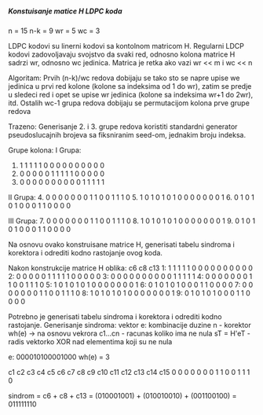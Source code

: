 ##### Konstuisanje matice H LDPC koda 

n = 15
n-k = 9
wr = 5
wc = 3

LDPC kodovi su linerni kodovi sa kontolnom matricom H.
Regularni LDCP kodovi zadovoljavaju svojstvo da svaki red, odnosno kolona matrice H sadrzi wr, odnosno wc jedinica.
Matrica je retka ako vazi wr << m i wc << n

Algoritam:
Prvih (n-k)/wc redova dobijaju se tako sto se napre upise we jedinica
u prvi red kolone (kolone sa indeksima od 1 do wr), zatim se predje u sledeci red i opet se upise wr jedinica (kolone sa indeksima wr+1 do 2wr), itd.
Ostalih wc-1 grupa redova dobijaju se permutacijom kolona prve grupe redova

Trazeno:
Generisanje 2. i 3. grupe redova koristiti standardni generator
pseudoslucajnih brojeva sa fiksniranim seed-om, jednakim broju indeksa.

Grupe kolona:
I Grupa:
1. 1 1 1 1 1 0 0 0 0 0 0 0 0 0 0
2. 0 0 0 0 0 1 1 1 1 1 0 0 0 0 0 
3. 0 0 0 0 0 0 0 0 0 0 1 1 1 1 1

II Grupa:
4. 0 0 0 0 0 0 0 1 1 0 0 1 1 1 0
5. 1 0 1 0 1 0 1 0 0 0 0 0 0 0 1
6. 0 1 0 1 0 1 0 0 0 1 1 0 0 0 0

III Grupa:
7. 0 0 0 0 0 0 0 1 1 0 0 1 1 1 0
8. 1 0 1 0 1 0 1 0 0 0 0 0 0 0 1
9. 0 1 0 1 0 1 0 0 0 1 1 0 0 0 0


Na osnovu ovako konstruisane matrice H, generisati tabelu sindroma i korektora i odrediti
kodno rastojanje ovog koda.

Nakon konstrukcije matrice H oblika:
              c6  c8       c13
 1: 1 1 1 1 1 0 0 0 0 0 0 0 0 0 0
 2: 0 0 0 0 0 1 1 1 1 1 0 0 0 0 0
 3: 0 0 0 0 0 0 0 0 0 0 1 1 1 1 1
 4: 0 0 0 0 0 0 0 1 1 0 0 1 1 1 0
 5: 1 0 1 0 1 0 1 0 0 0 0 0 0 0 1
 6: 0 1 0 1 0 1 0 0 0 1 1 0 0 0 0
 7: 0 0 0 0 0 0 0 1 1 0 0 1 1 1 0
 8: 1 0 1 0 1 0 1 0 0 0 0 0 0 0 1
 9: 0 1 0 1 0 1 0 0 0 1 1 0 0 0 0

Potrebno je generisati tabelu sindroma i korektora i odrediti kodno rastojanje.
Generisanje sindroma:
vektor e: kombinacije duzine n - korektor
wh(e) -> na osnovu vekrora c1...cn - racunas koliko ima ne nula
sT = H'eT - radis vektorko XOR nad elementima koji su ne nula 

e: 000010100001000
wh(e) = 3

c1 c2 c3 c4 c5 c6 c7 c8 c9 c10 c11 c12 c13 c14 c15
0 0 0 0 0 0 0 1 1 0 0 1 1 1 0

sindrom = c6 + c8 + c13 = 
(010001001) + 
(010010010) + 
(001100100) =
 011111110 

